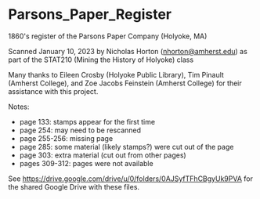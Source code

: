 # Parsons_Paper_Register
1860's register of the Parsons Paper Company (Holyoke, MA)

Scanned January 10, 2023 by Nicholas Horton (nhorton@amherst.edu) as part of the STAT210 (Mining the History of Holyoke) class

Many thanks to Eileen Crosby (Holyoke Public Library), Tim Pinault (Amherst College), and Zoe Jacobs Feinstein (Amherst College) for their assistance with this project.

Notes:

- page 133: stamps appear for the first time
- page 254: may need to be rescanned
- page 255-256: missing page
- page 285: some material (likely stamps?) were cut out of the page
- page 303: extra material (cut out from other pages) 
- pages 309-312: pages were not available


See https://drive.google.com/drive/u/0/folders/0AJSyfTFhCBgyUk9PVA for the shared Google Drive with these files.
